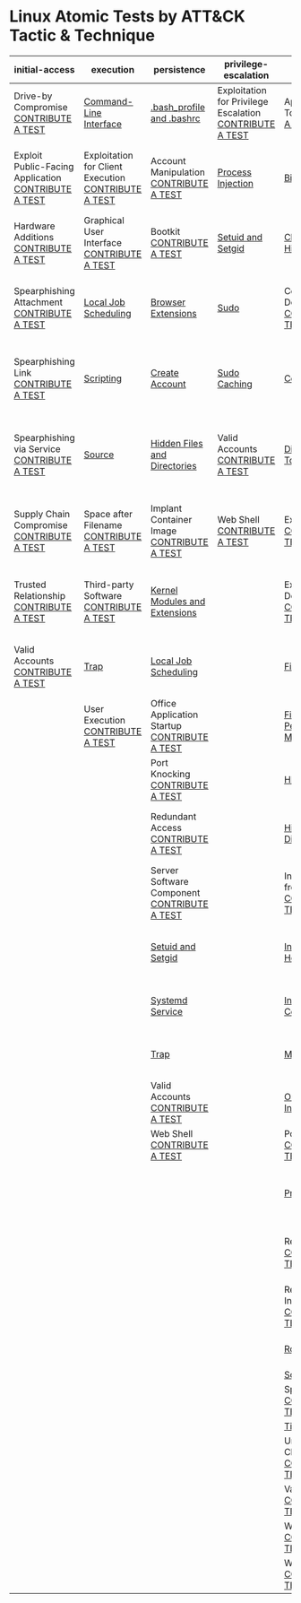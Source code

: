 # Linux Atomic Tests by ATT&CK Tactic & Technique
| initial-access | execution | persistence | privilege-escalation | defense-evasion | credential-access | discovery | lateral-movement | collection | exfiltration | command-and-control | impact |
|-----|-----|-----|-----|-----|-----|-----|-----|-----|-----|-----|-----|
| Drive-by Compromise [CONTRIBUTE A TEST](https://atomicredteam.io/contributing) | [Command-Line Interface](../../T1059/T1059.md) | [.bash_profile and .bashrc](../../T1156/T1156.md) | Exploitation for Privilege Escalation [CONTRIBUTE A TEST](https://atomicredteam.io/contributing) | Application Access Token [CONTRIBUTE A TEST](https://atomicredteam.io/contributing) | Account Manipulation [CONTRIBUTE A TEST](https://atomicredteam.io/contributing) | [Account Discovery](../../T1087/T1087.md) | Application Access Token [CONTRIBUTE A TEST](https://atomicredteam.io/contributing) | Audio Capture [CONTRIBUTE A TEST](https://atomicredteam.io/contributing) | Automated Exfiltration [CONTRIBUTE A TEST](https://atomicredteam.io/contributing) | Commonly Used Port [CONTRIBUTE A TEST](https://atomicredteam.io/contributing) | Account Access Removal [CONTRIBUTE A TEST](https://atomicredteam.io/contributing) |
| Exploit Public-Facing Application [CONTRIBUTE A TEST](https://atomicredteam.io/contributing) | Exploitation for Client Execution [CONTRIBUTE A TEST](https://atomicredteam.io/contributing) | Account Manipulation [CONTRIBUTE A TEST](https://atomicredteam.io/contributing) | [Process Injection](../../T1055/T1055.md) | [Binary Padding](../../T1009/T1009.md) | [Bash History](../../T1139/T1139.md) | [Browser Bookmark Discovery](../../T1217/T1217.md) | Application Deployment Software [CONTRIBUTE A TEST](https://atomicredteam.io/contributing) | Automated Collection [CONTRIBUTE A TEST](https://atomicredteam.io/contributing) | [Data Compressed](../../T1002/T1002.md) | Communication Through Removable Media [CONTRIBUTE A TEST](https://atomicredteam.io/contributing) | [Data Destruction](../../T1485/T1485.md) |
| Hardware Additions [CONTRIBUTE A TEST](https://atomicredteam.io/contributing) | Graphical User Interface [CONTRIBUTE A TEST](https://atomicredteam.io/contributing) | Bootkit [CONTRIBUTE A TEST](https://atomicredteam.io/contributing) | [Setuid and Setgid](../../T1166/T1166.md) | [Clear Command History](../../T1146/T1146.md) | Brute Force [CONTRIBUTE A TEST](https://atomicredteam.io/contributing) | Cloud Service Dashboard [CONTRIBUTE A TEST](https://atomicredteam.io/contributing) | Exploitation of Remote Services [CONTRIBUTE A TEST](https://atomicredteam.io/contributing) | Clipboard Data [CONTRIBUTE A TEST](https://atomicredteam.io/contributing) | [Data Encrypted](../../T1022/T1022.md) | [Connection Proxy](../../T1090/T1090.md) | Data Encrypted for Impact [CONTRIBUTE A TEST](https://atomicredteam.io/contributing) |
| Spearphishing Attachment [CONTRIBUTE A TEST](https://atomicredteam.io/contributing) | [Local Job Scheduling](../../T1168/T1168.md) | [Browser Extensions](../../T1176/T1176.md) | [Sudo](../../T1169/T1169.md) | Compile After Delivery [CONTRIBUTE A TEST](https://atomicredteam.io/contributing) | Cloud Instance Metadata API [CONTRIBUTE A TEST](https://atomicredteam.io/contributing) | Cloud Service Discovery [CONTRIBUTE A TEST](https://atomicredteam.io/contributing) | Internal Spearphishing [CONTRIBUTE A TEST](https://atomicredteam.io/contributing) | [Data Staged](../../T1074/T1074.md) | [Data Transfer Size Limits](../../T1030/T1030.md) | Custom Command and Control Protocol [CONTRIBUTE A TEST](https://atomicredteam.io/contributing) | Defacement [CONTRIBUTE A TEST](https://atomicredteam.io/contributing) |
| Spearphishing Link [CONTRIBUTE A TEST](https://atomicredteam.io/contributing) | [Scripting](../../T1064/T1064.md) | [Create Account](../../T1136/T1136.md) | [Sudo Caching](../../T1206/T1206.md) | [Connection Proxy](../../T1090/T1090.md) | Credential Dumping [CONTRIBUTE A TEST](https://atomicredteam.io/contributing) | [File and Directory Discovery](../../T1083/T1083.md) | [Remote File Copy](../../T1105/T1105.md) | Data from Cloud Storage Object [CONTRIBUTE A TEST](https://atomicredteam.io/contributing) | [Exfiltration Over Alternative Protocol](../../T1048/T1048.md) | Custom Cryptographic Protocol [CONTRIBUTE A TEST](https://atomicredteam.io/contributing) | Disk Content Wipe [CONTRIBUTE A TEST](https://atomicredteam.io/contributing) |
| Spearphishing via Service [CONTRIBUTE A TEST](https://atomicredteam.io/contributing) | [Source](../../T1153/T1153.md) | [Hidden Files and Directories](../../T1158/T1158.md) | Valid Accounts [CONTRIBUTE A TEST](https://atomicredteam.io/contributing) | [Disabling Security Tools](../../T1089/T1089.md) | Credentials from Web Browsers [CONTRIBUTE A TEST](https://atomicredteam.io/contributing) | [Network Service Scanning](../../T1046/T1046.md) | Remote Services [CONTRIBUTE A TEST](https://atomicredteam.io/contributing) | Data from Information Repositories [CONTRIBUTE A TEST](https://atomicredteam.io/contributing) | Exfiltration Over Command and Control Channel [CONTRIBUTE A TEST](https://atomicredteam.io/contributing) | [Data Encoding](../../T1132/T1132.md) | Disk Structure Wipe [CONTRIBUTE A TEST](https://atomicredteam.io/contributing) |
| Supply Chain Compromise [CONTRIBUTE A TEST](https://atomicredteam.io/contributing) | Space after Filename [CONTRIBUTE A TEST](https://atomicredteam.io/contributing) | Implant Container Image [CONTRIBUTE A TEST](https://atomicredteam.io/contributing) | Web Shell [CONTRIBUTE A TEST](https://atomicredteam.io/contributing) | Execution Guardrails [CONTRIBUTE A TEST](https://atomicredteam.io/contributing) | [Credentials in Files](../../T1081/T1081.md) | [Network Share Discovery](../../T1135/T1135.md) | SSH Hijacking [CONTRIBUTE A TEST](https://atomicredteam.io/contributing) | Data from Local System [CONTRIBUTE A TEST](https://atomicredteam.io/contributing) | Exfiltration Over Other Network Medium [CONTRIBUTE A TEST](https://atomicredteam.io/contributing) | Data Obfuscation [CONTRIBUTE A TEST](https://atomicredteam.io/contributing) | Endpoint Denial of Service [CONTRIBUTE A TEST](https://atomicredteam.io/contributing) |
| Trusted Relationship [CONTRIBUTE A TEST](https://atomicredteam.io/contributing) | Third-party Software [CONTRIBUTE A TEST](https://atomicredteam.io/contributing) | [Kernel Modules and Extensions](../../T1215/T1215.md) |  | Exploitation for Defense Evasion [CONTRIBUTE A TEST](https://atomicredteam.io/contributing) | Exploitation for Credential Access [CONTRIBUTE A TEST](https://atomicredteam.io/contributing) | [Network Sniffing](../../T1040/T1040.md) | Third-party Software [CONTRIBUTE A TEST](https://atomicredteam.io/contributing) | Data from Network Shared Drive [CONTRIBUTE A TEST](https://atomicredteam.io/contributing) | Exfiltration Over Physical Medium [CONTRIBUTE A TEST](https://atomicredteam.io/contributing) | Domain Fronting [CONTRIBUTE A TEST](https://atomicredteam.io/contributing) | Firmware Corruption [CONTRIBUTE A TEST](https://atomicredteam.io/contributing) |
| Valid Accounts [CONTRIBUTE A TEST](https://atomicredteam.io/contributing) | [Trap](../../T1154/T1154.md) | [Local Job Scheduling](../../T1168/T1168.md) |  | [File Deletion](../../T1107/T1107.md) | Input Capture [CONTRIBUTE A TEST](https://atomicredteam.io/contributing) | [Password Policy Discovery](../../T1201/T1201.md) | Web Session Cookie [CONTRIBUTE A TEST](https://atomicredteam.io/contributing) | Data from Removable Media [CONTRIBUTE A TEST](https://atomicredteam.io/contributing) | Scheduled Transfer [CONTRIBUTE A TEST](https://atomicredteam.io/contributing) | Domain Generation Algorithms [CONTRIBUTE A TEST](https://atomicredteam.io/contributing) | Inhibit System Recovery [CONTRIBUTE A TEST](https://atomicredteam.io/contributing) |
|  | User Execution [CONTRIBUTE A TEST](https://atomicredteam.io/contributing) | Office Application Startup [CONTRIBUTE A TEST](https://atomicredteam.io/contributing) |  | [File and Directory Permissions Modification](../../T1222/T1222.md) | [Network Sniffing](../../T1040/T1040.md) | [Permission Groups Discovery](../../T1069/T1069.md) |  | Email Collection [CONTRIBUTE A TEST](https://atomicredteam.io/contributing) | Transfer Data to Cloud Account [CONTRIBUTE A TEST](https://atomicredteam.io/contributing) | Fallback Channels [CONTRIBUTE A TEST](https://atomicredteam.io/contributing) | Network Denial of Service [CONTRIBUTE A TEST](https://atomicredteam.io/contributing) |
|  |  | Port Knocking [CONTRIBUTE A TEST](https://atomicredteam.io/contributing) |  | [HISTCONTROL](../../T1148/T1148.md) | [Private Keys](../../T1145/T1145.md) | [Process Discovery](../../T1057/T1057.md) |  | Input Capture [CONTRIBUTE A TEST](https://atomicredteam.io/contributing) |  | Multi-Stage Channels [CONTRIBUTE A TEST](https://atomicredteam.io/contributing) | [Resource Hijacking](../../T1496/T1496.md) |
|  |  | Redundant Access [CONTRIBUTE A TEST](https://atomicredteam.io/contributing) |  | [Hidden Files and Directories](../../T1158/T1158.md) | Steal Application Access Token [CONTRIBUTE A TEST](https://atomicredteam.io/contributing) | [Remote System Discovery](../../T1018/T1018.md) |  | [Screen Capture](../../T1113/T1113.md) |  | Multi-hop Proxy [CONTRIBUTE A TEST](https://atomicredteam.io/contributing) | Runtime Data Manipulation [CONTRIBUTE A TEST](https://atomicredteam.io/contributing) |
|  |  | Server Software Component [CONTRIBUTE A TEST](https://atomicredteam.io/contributing) |  | Indicator Removal from Tools [CONTRIBUTE A TEST](https://atomicredteam.io/contributing) | Steal Web Session Cookie [CONTRIBUTE A TEST](https://atomicredteam.io/contributing) | Software Discovery [CONTRIBUTE A TEST](https://atomicredteam.io/contributing) |  |  |  | Multiband Communication [CONTRIBUTE A TEST](https://atomicredteam.io/contributing) | Stored Data Manipulation [CONTRIBUTE A TEST](https://atomicredteam.io/contributing) |
|  |  | [Setuid and Setgid](../../T1166/T1166.md) |  | [Indicator Removal on Host](../../T1070/T1070.md) | Two-Factor Authentication Interception [CONTRIBUTE A TEST](https://atomicredteam.io/contributing) | [System Information Discovery](../../T1082/T1082.md) |  |  |  | Multilayer Encryption [CONTRIBUTE A TEST](https://atomicredteam.io/contributing) | [System Shutdown/Reboot](../../T1529/T1529.md) |
|  |  | [Systemd Service](../../T1501/T1501.md) |  | [Install Root Certificate](../../T1130/T1130.md) |  | [System Network Configuration Discovery](../../T1016/T1016.md) |  |  |  | Port Knocking [CONTRIBUTE A TEST](https://atomicredteam.io/contributing) | Transmitted Data Manipulation [CONTRIBUTE A TEST](https://atomicredteam.io/contributing) |
|  |  | [Trap](../../T1154/T1154.md) |  | [Masquerading](../../T1036/T1036.md) |  | [System Network Connections Discovery](../../T1049/T1049.md) |  |  |  | Remote Access Tools [CONTRIBUTE A TEST](https://atomicredteam.io/contributing) |  |
|  |  | Valid Accounts [CONTRIBUTE A TEST](https://atomicredteam.io/contributing) |  | [Obfuscated Files or Information](../../T1027/T1027.md) |  | [System Owner/User Discovery](../../T1033/T1033.md) |  |  |  | [Remote File Copy](../../T1105/T1105.md) |  |
|  |  | Web Shell [CONTRIBUTE A TEST](https://atomicredteam.io/contributing) |  | Port Knocking [CONTRIBUTE A TEST](https://atomicredteam.io/contributing) |  |  |  |  |  | [Standard Application Layer Protocol](../../T1071/T1071.md) |  |
|  |  |  |  | [Process Injection](../../T1055/T1055.md) |  |  |  |  |  | Standard Cryptographic Protocol [CONTRIBUTE A TEST](https://atomicredteam.io/contributing) |  |
|  |  |  |  | Redundant Access [CONTRIBUTE A TEST](https://atomicredteam.io/contributing) |  |  |  |  |  | Standard Non-Application Layer Protocol [CONTRIBUTE A TEST](https://atomicredteam.io/contributing) |  |
|  |  |  |  | Revert Cloud Instance [CONTRIBUTE A TEST](https://atomicredteam.io/contributing) |  |  |  |  |  | [Uncommonly Used Port](../../T1065/T1065.md) |  |
|  |  |  |  | [Rootkit](../../T1014/T1014.md) |  |  |  |  |  | Web Service [CONTRIBUTE A TEST](https://atomicredteam.io/contributing) |  |
|  |  |  |  | [Scripting](../../T1064/T1064.md) |  |  |  |  |  |  |  |
|  |  |  |  | Space after Filename [CONTRIBUTE A TEST](https://atomicredteam.io/contributing) |  |  |  |  |  |  |  |
|  |  |  |  | [Timestomp](../../T1099/T1099.md) |  |  |  |  |  |  |  |
|  |  |  |  | Unused/Unsupported Cloud Regions [CONTRIBUTE A TEST](https://atomicredteam.io/contributing) |  |  |  |  |  |  |  |
|  |  |  |  | Valid Accounts [CONTRIBUTE A TEST](https://atomicredteam.io/contributing) |  |  |  |  |  |  |  |
|  |  |  |  | Web Service [CONTRIBUTE A TEST](https://atomicredteam.io/contributing) |  |  |  |  |  |  |  |
|  |  |  |  | Web Session Cookie [CONTRIBUTE A TEST](https://atomicredteam.io/contributing) |  |  |  |  |  |  |  |
